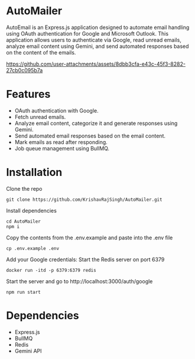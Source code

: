 # AutoMailer
AutoEmail is an Express.js application designed to automate email handling using OAuth authentication for Google and Microsoft Outlook. This application allows users to authenticate via Google, read unread emails, analyze email content using Gemini, and send automated responses based on the content of the emails.



https://github.com/user-attachments/assets/8dbb3cfa-e43c-45f3-8282-27cb0c095b7a



# Features
- OAuth authentication with Google.
- Fetch unread emails.
- Analyze email content, categorize it and generate responses using Gemini.
- Send automated email responses based on the email content.
- Mark emails as read after responding.
- Job queue management using BullMQ.
  
# Installation
Clone the repo
```
git clone https://github.com/KrishavRajSingh/AutoMailer.git
```
Install dependencies
```
cd AutoMailer
npm i
```
Copy the contents from the .env.example and paste into the .env file
```
cp .env.example .env
```

Add your Google credentials:
Start the Redis server on port 6379
```
docker run -itd -p 6379:6379 redis
```

Start the server and go to http://localhost:3000/auth/google
```
npm run start
```

# Dependencies
- Express.js
- BullMQ
- Redis
- Gemini API
